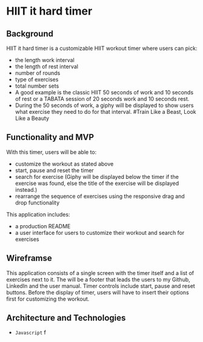# HIIT it hard timer

## Background
HIIT it hard timer is a customizable HIIT workout timer where users can pick:
* the length work interval
* the length of rest interval
* number of rounds
* type of exercises
* total number sets 
* A good example is the classic HIIT 50 seconds of work and 10 seconds of rest or
a TABATA session of 20 seconds work and 10 seconds rest.
* During the 50 seconds of work, a giphy will be displayed to show users what 
exercise they need to do for that interval.
#Train Like a Beast, Look Like a Beauty

## Functionality and MVP
With this timer, users will be able to:
* customize the workout as stated above
* start, pause and reset the timer
* search for exercise (Giphy will be displayed below the timer if the exercise
 was found, else the title of the exercise will be displayed instead.)
* rearrange the sequence of exercises using the responsive drag and drop functionality

This application includes:
* a production README
* a user interface for users to customize their workout and search for exercises


## Wireframse
This application consists of a single screen with the timer itself and a list 
of exercises next to it. The will be a footer that leads the users to my Github,
LinkedIn and the user manual. Timer controls include start, pause and reset 
buttons. Before the display of timer, users will have to insert their options 
first for customizing the workout.

## Architecture and Technologies
* `Javascript` f



